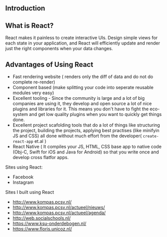 ## Introduction


## What is React?

React makes it painless to create interactive UIs. Design simple views for each state in your application, and React will efficiently update and render just the right components when your data changes.


## Advantages of Using React

- Fast rendering website ( renders only the diff of data and do not do complete re-render)
- Component based (make splitting your code into seperate reusable modules very easy)
- Excellent tooling - Since the community is large and a lot of big companies are using it, they develop
and open source a lot of nice plugins and libraries for it. This means you don't have to fight the eco-system and get low quality
plugins when you want to quickly get things done.
- Excellent project scafolding tools that do a lot of things like structuring the project, building the projects, applying best practises  (like minifyin JS and CSS)
all done without much effort from the developer( `create-react-app` et.al )
- React Native ( It compiles your JS, HTML, CSS base app to native code (Obj-C, Swift for iOS and Java for Android) so that you write once and develop cross flatfor apps.


Sites using React:

- Facebook
- Instagram

Sites I built using React


- http://www.kompas.pcsv.nl/
- http://www.kompas.pcsv.nl/actueel/nieuws/
- http://www.kompas.pcsv.nl/actueel/agenda/
- http://web.socialschools.nl/
- https://www.ksu-onderdebogen.nl/
- https://www.floris.unicoz.nl/
